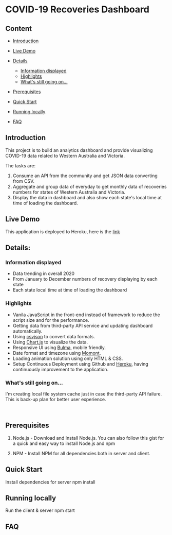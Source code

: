 # COVID-19 Recoveries Dashboard

## Content

- [Introduction](#introduction)
- [Live Demo](#live-demo)
- [Details](#details)
  - [Information displayed](#information-displayed)
  - [Highlights](#highlights)
  - [What's still going on...](#what's-still-going-on...)
- [Prerequisites](#prerequisites)
- [Quick Start](#quick-start)
- [Running locally](#running-locally)

- [FAQ](faq)
  ​

## Introduction

This project is to build an analytics dashboard and provide visualizing COVID-19 data related to Western Australia and Victoria.

The tasks are:

1. Consume an API from the community and get JSON data converting from CSV.
2. Aggregate and group data of everyday to get monthly data of recoveries numbers for states of Western Australia and Victoria.
3. Display the data in dashboard and also show each state's local time at time of loading the dashboard.

## Live Demo

This application is deployed to Heroku, here is the [link](https://c19-update.herokuapp.com//)
​

## Details:

### Information displayed

- Data trending in overall 2020
- From January to December numbers of recovery displaying by each state
- Each state local time at time of loading the dashboard
  ​

### Highlights

- Vanila JavaScript in the front-end instead of framework to reduce the script size and for the performance.
- Getting data from third-party API service and updating dashboard automatically.
- Using [csvjson](https://csvjson.com/) to convert data formats.
- Using [Chart.js](https://www.chartjs.org/) to visualize the data.
- Responsive UI using [Bulma](https://bulma.io/), mobile friendly.
- Date format and timezone using [Momont](https://momentjs.com/).
- Loading animation solution using only HTML & CSS.
- Setup Continuous Deployment using Github and [Heroku](https://www.heroku.com/), having continuously improvement to the application.

### What's still going on...

I'm creating local file system cache just in case the third-party API failure. This is back-up plan for better
user experience.

​

## Prerequisites

1. Node.js - Download and Install Node.js. You can also follow this gist for a quick and easy way to install Node.js and npm

2. NPM - Install NPM for all dependencies both in server and client.

## Quick Start

Install dependencies for server
npm install

## Running locally

Run the client & server
npm start

## FAQ
